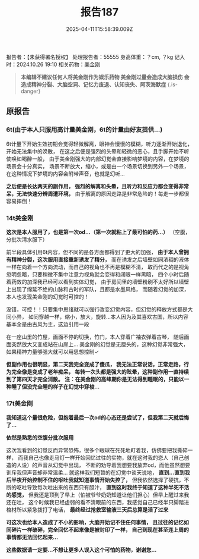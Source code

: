 ﻿---
title: 报告187
description: 
published: true
date: 2025-04-11T15:58:39.009Z
tags: 
editor: markdown
dateCreated: 2025-04-11T15:58:34.573Z
---

报告者：【未获得署名授权】
处理报告者：55555
身高体重：？cm, ？kg
记入时：2024.10.26 19:10
相关药物：[美金刚](/drug/MMT)

> **本编辑不建议任何人将美金刚作为娱乐药物
美金刚过量会造成大脑损伤
会造成精神分裂、大脑空洞、记忆力废退、认知丧失、阿茨海默症**
{.is-danger}

## 原报告
### 6t(由于本人只服用高计量美金刚，6t的计量由好友提供…)

6t计量下开始生效初期会觉得轻微解离，眼神会慢慢的模糊，听力逐渐开始退化，开始无法集中的涣散，
在这之后便是强烈的头晕和轻微的恶心，且手脚开始不听使唤如喝醉一般，
由于美金刚强大的内部幻觉会直接影响梦境的内容，在梦境的场景会十分真实，
场景不断放大，缩小，或是由一个场景切换到另外一个场景，在这种情况下梦境的内容会附带声音，也就是幻听…

**之后便是长达两天的副作用，
强烈的解离和头晕，且听力和反应力都会变得非常呆，无法快速分辨周遭环境，**
由于解离的原因走路是非常危险的！每走一步都很容易摔倒！

### 14t美金刚
**这次是本人服用了，也是第一次od…（第一次就粘上了最可怕的药…）**
（空腹，分批次清水服下）

前半段具体引用6t内容，但不同的是各方面都得到了更大的加强，
**由于本人曾拥有精神分裂，这次服用直接重新诱发了精分，**
而在诱发之后墙壁如同浓稠的液体一样在向着一个方向流动，而自己的视角也不再是模糊不清，
取而代之的是视角忽明忽暗，只要稍微不集中注意力视角就会变得和闭眼一样黑暗，
四个小时后随着药效的加深我已经可以看到实体幻觉，
由于房间里的墙壁粉刷不太好所以墙壁上出现了绵延不绝的山脉和古时的军队，且都是水墨风格，
而随着幻觉的加深，本人也发现美金刚的幻觉时可控的！

没错，可控！！只要集中思绪就可以强行改变幻觉内容，但幻觉的释放方式都是大同小异，
如同穿越一样，缩小，放大，旋转…本人因为及其喜欢古国，所以内容基本全是由古风为主，这边引用一段

在一座山里的竹屋，画面不停的切换，竹门，本人穿着广袖衣弹着古琴，
随后画面突然放大又变成站在山崖上…
美金刚的幻觉是无厘头的，这种幻觉非常强大，如果精神力量够强大就可以用思想控制✓

**但副作用也很明显，第二天我完全变成了傻瓜，
我无法正常说话，正常走路，行为完全像是变成了老年痴呆，
每转一次头都是强大的眩晕，这种副作用一直持续到了第四天才完全消散。**
**注：在美金刚的高峰期你是无法得到睡眠的，只能以一种睡了但没完全睡的样子在幻觉中穿梭…**

### 17t美金刚
**我知道这个量很危险，但抱着最后一次od的心态还是尝试了，但我第二天就后悔了…**

**依然是熟悉的空腹分批次服用**

这次我看到的幻觉反而异常恐怖，很多个眼球在死死地盯着我，仿佛要把我撕碎一样，
而我自己也像走马灯一样开始回忆过往的实物，就在这时我的恋人（自己创造的人设）的声音从幻觉中出现，
不断的劝导着我想要我放弃od，而他虽然想要训斥我但声音却非常温柔…
就这样我们短暂的在幻觉中谈天说地，
**直到…直到我后半夜开始控制不住的呕吐我就知道事情开始失控了，**
但我依然选择了硬抗，不断的呕吐导致每次吐出来的东西只有胆汁，
**直到这时我终于知道了这种半死不活的感觉，**
但我还是顶到了早上（怕被爷爷奶奶知道让他们担心）但早上醒过来我还在吐，
这个时候我已经虚弱的看不清眼前的东西，我感觉自己已经半只脚踏进棺材所以紧急拨打了电话，
**最终经过抢救室输液三天后总算是活了过来**

**可这次也给本人造成了不小的影响，大脑开始记不住任何事情，
且过往的记忆如同碎片一样破碎，完全回忆不起来像是被封印了一样，
自己到现在甚至连上周的事情都无法回忆起来…**

**这些数据请一定要…不想让更多人误入这个可怕的药物，谢谢您…**

